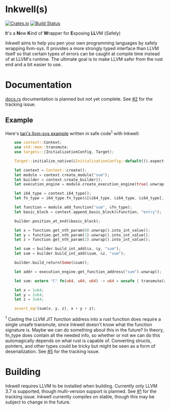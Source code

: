 # Inkwell(s)
[![Crates.io](https://img.shields.io/crates/v/inkwell.svg?style=plastic)](https://crates.io/crates/inkwell)
[![Build Status](https://travis-ci.org/TheDan64/inkwell.svg?branch=master)](https://travis-ci.org/TheDan64/inkwell)

**I**t's a **N**ew **K**ind of **W**rapper for **E**xposing **LL**VM (*S*afely)

Inkwell aims to help you pen your own programming languages by safely wrapping llvm-sys. It provides a more strongly typed interface than LLVM itself so that certain types of errors can be caught at compile time instead of at LLVM's runtime. The ultimate goal is to make LLVM safer from the rust end and a bit easier to use.

# Documentation
[docs.rs](https://docs.rs/crate/inkwell/) documentation is planned but not yet complete. See [#2](https://github.com/TheDan64/inkwell/issues/2) for the tracking issue.

## Example

Here's [tari's llvm-sys example](https://bitbucket.org/tari/llvm-sys.rs/src/ea4ac92a171da2c1851806b91e531ed3a0b41091/examples/jit-function.rs) written in safe code<sup>1</sup> with Inkwell:

```rust
    use context::Context;
    use std::mem::transmute;
    use targets::{InitializationConfig, Target};

    Target::initialize_native(&InitializationConfig::default()).expect("Failed to initialize native target");

    let context = Context::create();
    let module = context.create_module("sum");
    let builder = context.create_builder();
    let execution_engine = module.create_execution_engine(true).unwrap();

    let i64_type = context.i64_type();
    let fn_type = i64_type.fn_type(&[&i64_type, &i64_type, &i64_type], false);

    let function = module.add_function("sum", &fn_type);
    let basic_block = context.append_basic_block(&function, "entry");

    builder.position_at_end(&basic_block);

    let x = function.get_nth_param(0).unwrap().into_int_value();
    let y = function.get_nth_param(1).unwrap().into_int_value();
    let z = function.get_nth_param(2).unwrap().into_int_value();

    let sum = builder.build_int_add(&x, &y, "sum");
    let sum = builder.build_int_add(&sum, &z, "sum");

    builder.build_return(Some(&sum));

    let addr = execution_engine.get_function_address("sum").unwrap();

    let sum: extern "C" fn(u64, u64, u64) -> u64 = unsafe { transmute(addr) };

    let x = 1u64;
    let y = 2u64;
    let z = 3u64;

    assert_eq!(sum(x, y, z), x + y + z);
```

<sup>1</sup> Casting the LLVM JIT function address into a rust function does require a single unsafe transmute, since Inkwell doesn't know what the function signature is. Maybe we can do something about this in the future? In theory, fn_type does contain all the needed info, so whether or not we can do this automagically depends on what rust is capable of. Converting structs, pointers, and other types could be tricky but might be seen as a form of deserialization. See [#5](https://github.com/TheDan64/inkwell/issues/5) for the tracking issue.

# Building

Inkwell requires LLVM to be installed when building. Currently only LLVM 3.7 is supported, though multi-version support is planned. See [#1](https://github.com/TheDan64/inkwell/issues/1) for the tracking issue. Inkwell currently compiles on stable, though this may be subject to change in the future.
